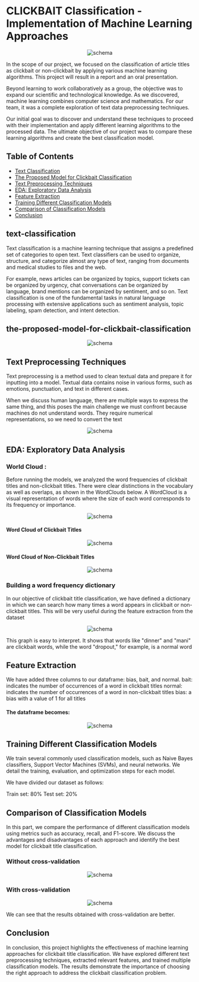 # CLICKBAIT Classification - Implementation of Machine Learning Approaches


<p align="center">
  <img src="https://github.com/kaoutar-lakdim/the-classification-of-CLICKBAIT/assets/74473164/c585d9a1-85e1-405c-86d4-cdc256586230" alt="schema">
</p>


In the scope of our project, we focused on the classification of article titles as clickbait or non-clickbait by applying various machine learning algorithms. This project will result in a report and an oral presentation.

Beyond learning to work collaboratively as a group, the objective was to expand our scientific and technological knowledge. As we discovered, machine learning combines computer science and mathematics. For our team, it was a complete exploration of text data preprocessing techniques.

Our initial goal was to discover and understand these techniques to proceed with their implementation and apply different learning algorithms to the processed data. The ultimate objective of our project was to compare these learning algorithms and create the best classification model.



## Table of Contents

- [Text Classification](#text-classification)
- [The Proposed Model for Clickbait Classification](#the-proposed-model-for-clickbait-classification)
- [Text Preprocessing Techniques](#text-preprocessing-techniques)
- [EDA: Exploratory Data Analysis](#eda-exploratory-data-analysis)
- [Feature Extraction](#feature-extraction)
- [Training Different Classification Models](#training-different-classification-models)
- [Comparison of Classification Models](#comparison-of-classification-models)
- [Conclusion](#conclusion)

## text-classification

Text classification is a machine learning technique that assigns a predefined set of categories to open text. Text classifiers can be used to organize, structure, and categorize almost any type of text, ranging from documents and medical studies to files and the web.

For example, news articles can be organized by topics, support tickets can be organized by urgency, chat conversations can be organized by language, brand mentions can be organized by sentiment, and so on. Text classification is one of the fundamental tasks in natural language processing with extensive applications such as sentiment analysis, topic labeling, spam detection, and intent detection.

## the-proposed-model-for-clickbait-classification
<p align="center">
  <img src="https://github.com/kaoutar-lakdim/the-classification-of-CLICKBAIT/assets/74473164/6563a202-25d3-4403-8e1c-bfc736739085" alt="schema">
</p>

## Text Preprocessing Techniques

Text preprocessing is a method used to clean textual data and prepare it for inputting into a model. Textual data contains noise in various forms, such as emotions, punctuation, and text in different cases.

When we discuss human language, there are multiple ways to express the same thing, and this poses the main challenge we must confront because machines do not understand words. They require numerical representations, so we need to convert the text

<p align="center">
  <img src="https://github.com/kaoutar-lakdim/the-classification-of-CLICKBAIT/assets/74473164/139a485d-38c1-4977-b487-7c4ae3251e0f)" alt="schema">
</p>

## EDA: Exploratory Data Analysis
###  World Cloud :
Before running the models, we analyzed the word frequencies of clickbait titles and non-clickbait titles. There were clear distinctions in the vocabulary as well as overlaps, as shown in the WordClouds below.
A WordCloud is a visual representation of words where the size of each word corresponds to its frequency or importance.
<p align="center">
  <img src="https://github.com/kaoutar-lakdim/the-classification-of-CLICKBAIT/assets/74473164/c53872b6-0742-4b77-acd4-261dcc9f1435" alt="schema">
</p>

#### Word Cloud of Clickbait Titles
<p align="center">
  <img src="https://github.com/kaoutar-lakdim/the-classification-of-CLICKBAIT/assets/74473164/c53872b6-0742-4b77-acd4-261dcc9f1435" alt="schema">
</p>

#### Word Cloud of Non-Clickbait Titles
<p align="center">
  <img src="https://github.com/kaoutar-lakdim/the-classification-of-CLICKBAIT/assets/74473164/31550f8e-0f10-446f-ac83-46c7b313537f" alt="schema">
</p>

### Building a word frequency dictionary

In our objective of clickbait title classification, we have defined a dictionary in which we can search how many times a word appears in clickbait or non-clickbait titles. This will be very useful during the feature extraction from the dataset
<p align="center">
  <img src="https://github.com/kaoutar-lakdim/the-classification-of-CLICKBAIT/assets/74473164/a6395d52-e10c-49c7-be7b-c229cec495c2" alt="schema">
</p>

This graph is easy to interpret. It shows that words like "dinner" and "mani" are clickbait words, while the word "dropout," for example, is a normal word



## Feature Extraction
We have added three columns to our dataframe: bias, bait, and normal.
bait: indicates the number of occurrences of a word in clickbait titles
normal: indicates the number of occurrences of a word in non-clickbait titles
bias: a bias with a value of 1 for all titles

#### The dataframe becomes:
<p align="center">
  <img src="https://github.com/kaoutar-lakdim/the-classification-of-CLICKBAIT/assets/74473164/c72bd487-6441-4f1f-9ef0-244f5a6fd3d4" alt="schema">
</p>

## Training Different Classification Models

We train several commonly used classification models, such as Naive Bayes classifiers, Support Vector Machines (SVMs), and neural networks. We detail the training, evaluation, and optimization steps for each model.

We have divided our dataset as follows:

Train set: 80%
Test set: 20%

## Comparison of Classification Models

In this part, we compare the performance of different classification models using metrics such as accuracy, recall, and F1-score. We discuss the advantages and disadvantages of each approach and identify the best model for clickbait title classification.

### Without cross-validation
<p align="center">
  <img src="https://github.com/kaoutar-lakdim/the-classification-of-CLICKBAIT/assets/74473164/a502078e-0ede-4ea6-a107-da69aac6dfa5" alt="schema">
</p>

### With cross-validation
<p align="center">
  <img src="https://github.com/kaoutar-lakdim/the-classification-of-CLICKBAIT/assets/74473164/ab1e5e69-c57f-44bb-84dc-f4c1229b8716" alt="schema">
</p>

We can see that the results obtained with cross-validation are better.

## Conclusion

In conclusion, this project highlights the effectiveness of machine learning approaches for clickbait title classification. We have explored different text preprocessing techniques, extracted relevant features, and trained multiple classification models. The results demonstrate the importance of choosing the right approach to address the clickbait classification problem.


